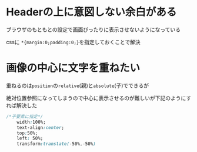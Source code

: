 # Headerの上に意図しない余白がある

ブラウザのもともとの設定で画面ぴったりに表示させないようになっている

cssに `*{margin:0;padding:0;}`を指定しておくことで解決

# 画像の中心に文字を重ねたい

重ねるのは`position`の`relative`(親)と`absolute`(子)でできるが

絶対位置参照になってしまうので中心に表示させるのが難しいが下記のようにすれば解決した

```css
/*子要素に指定*/
    width:100%;
    text-align:center;
    top:50%;
    left: 50%;
    transform:translate(-50%,-50%)
```

